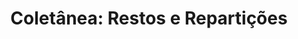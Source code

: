 ---
title: "Coletânea: Restos e Repartições"
#description: "Ao nome que arde como o fechar dos olhos na recusa da leitura bíblica."
summary: "Há quem pense que amar é dividir. Eu pensei que fosse dar inteiro. Aqui jaz o que restou — das repartições, dos silêncios, dos espólios de mim."
#cover:
#    image: txigstb1tfmb11.jpg  
---